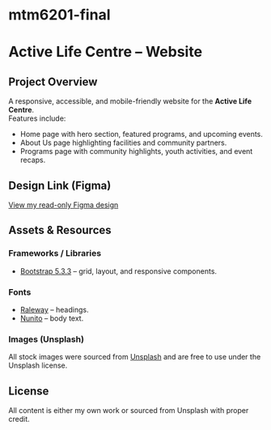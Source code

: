# mtm6201-final
# Active Life Centre – Website

## Project Overview
A responsive, accessible, and mobile-friendly website for the **Active Life Centre**.  
Features include:
- Home page with hero section, featured programs, and upcoming events.
- About Us page highlighting facilities and community partners.
- Programs page with community highlights, youth activities, and event recaps.

## Design Link (Figma)
[View my read-only Figma design](https://www.figma.com/design/Hr32kXSviYTwa5lOUIZYIT/Web-Development-Noyal-KJ--Final-Project?node-id=0-1&t=4JLfRy83ky5LukQF-1)


## Assets & Resources

### Frameworks / Libraries
- [Bootstrap 5.3.3](https://getbootstrap.com/) – grid, layout, and responsive components.

### Fonts
- [Raleway](https://fonts.google.com/specimen/Raleway) – headings.
- [Nunito](https://fonts.google.com/specimen/Nunito) – body text.

### Images (Unsplash)
All stock images were sourced from [Unsplash](https://unsplash.com/) and are free to use under the Unsplash license.

## License
All content is either my own work or sourced from Unsplash with proper credit.